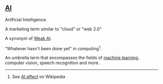 ## [AI](#ai)

Artificial Intelligence.

A marketing term similar to "cloud" or "web 2.0"

A synonym of [Weak AI](#weak-ai).

"Whatever hasn't been done yet" in computing<sup>1</sup>.

An umbrella term that encompasses the fields of [machine learning](#machine-learning), computer vision, speech recognition and more.

---
1. See [AI effect](https://en.wikipedia.org/wiki/AI_effect#AI_is_whatever_hasn.27t_been_done_yet) on Wikipedia
